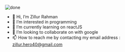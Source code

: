 ![done](https://user-images.githubusercontent.com/96817273/184211837-7e41f312-abe6-45c9-b79f-4b97a52701c6.png)
- 👋 Hi, I’m Zillur Rahman
- 👀 I’m interested in programming
- 🌱 I’m currently learning on reactJS
- 💞️ I’m looking to collaborate on with google
- 📫 How to reach me by contacting my email address : zillur.hero40@gmail.com

<!---
zillurahman10/zillurahman10 is a ✨ special ✨ repository because its `README.md` (this file) appears on your GitHub profile.
You can click the Preview link to take a look at your changes.
--->

